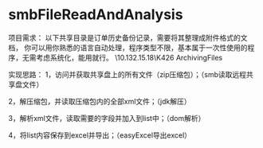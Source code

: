 # smbFileReadAndAnalysis

项目需求：
以下共享目录是订单历史备份记录，需要将其整理成附件格式的文档，
你可以用你熟悉的语言自动处理，程序类型不限，基本属于一次性使用的程序，无需考虑系统化，能用就行。
\\10.132.15.18\K426 ArchivingFiles


实现思路：
1，访问并获取共享盘上的所有文件（zip压缩包）；（smb读取远程共享盘文件）

2，解压缩包，并读取压缩包内的全部xml文件；（jdk解压）

3，解析xml文件，读取需要的字段并加入到list中；（dom解析）

4，将list内容保存到excel并导出；（easyExcel导出excel）